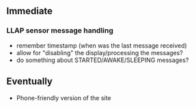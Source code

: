 ## Immediate ##

### LLAP sensor message handling ###
 - remember timestamp (when was the last message received)
 - allow for "disabling" the display/processing the messages?
 - do something about STARTED/AWAKE/SLEEPING messages?

## Eventually ##
 - Phone-friendly version of the site